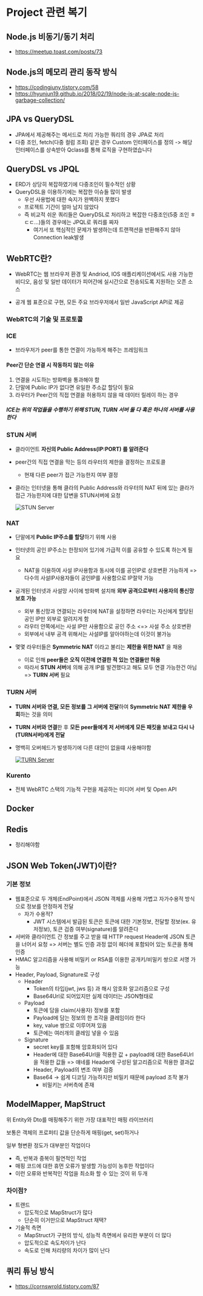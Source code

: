 # Project 관련 복기

## Node.js 비동기/동기 처리

- https://meetup.toast.com/posts/73

## Node.js의 메모리 관리 동작 방식

- https://codingjuny.tistory.com/58
- https://hyunjun19.github.io/2018/02/19/node-js-at-scale-node-js-garbage-collection/



## JPA vs QueryDSL

- JPA에서 제공해주는 메서드로 처리 가능한 쿼리의 경우 JPA로 처리
- 다중 조인, fetch(다중 컬럼 조회) 같은 경우 Custom 인터페이스를 정의 -> 해당 인터페이스를 상속받아 Qclass를 통해 로직을 구현하였습니다

## QueryDSL vs JPQL

- ERD가 상당히 복잡하였기에 다중조인이 필수적인 상황
- QueryDSL을 이용하기에는 복잡한 이슈들 많이 발생
  - 우선 사용법에 대한 숙지가 완벽하지 못했다
  - 프로젝트 기간이 얼마 남지 않았다
  - 즉 비교적 쉬운 쿼리들은 QueryDSL로 처리하고 복잡한 다중조인(5중 조인 ㅎㄷㄷ...)들의 경우에는 JPQL로 쿼리를 짜자
    - 여기서 또 핵심적인 문제가 발생하는데 트랜잭션을 반환해주지 않아 Connection leak발생

## WebRTC란?

- WebRTC는 웹 브라우저 환경 및 Andriod, IOS 애플리케이션에서도 사용 가능한 비디오, 음성 및 일반 데이터가 피어간에 실시간으로 전송되도록 지원하는 오픈 소스

- 공개 웹 표준으로 구현, 모든 주요 브라우저에서 일반 JavaScript API로 제공



### WebRTC의 기술 및 프로토콜

### ICE

- 브라우저가 peer를 통한 연결이 가능하게 해주는 프레임워크



#### Peer간 단순 연결 시 작동하지 않는 이유

1. 연결을 시도하는 방화벽을 통과해야 함
2. 단말에 Public IP가 없다면 유일한 주소값 할당이 필요
3. 라우터가 Peer간의 직접 연결을 허용하지 않을 때 데이터 릴레이 하는 경우



##### ICE는 위의 작업들을 수행하기 위해 STUN, TURN 서버 둘 다 혹은 하나의 서버를 사용한다



### STUN 서버

- 클라이언트 **자신의 Public Address(IP:PORT) 를 알려준다**

- peer간의 직접 연결을 막는 등의 라우터의 제한을 결정하는 프로토콜

  - 현재 다른 peer가 접근 가능한지 여부 결정

- 클라는 인터넷을 통해 클라의 Public Address와 라우터의 NAT 뒤에 있는 클라가 접근 가능한지에 대한 답변을 STUN서버에 요청

  ![STUN Server](https://user-images.githubusercontent.com/41468004/126253431-2735b62a-8954-4ed8-a29f-bdae0c65208d.png)



### NAT

- 단말에게 **Public IP주소를 할당**하기 위해 사용
- 인터넷의 공인 IP주소는 한정되어 있기에 가급적 이를 공유할 수 있도록 하는게 필요
  - NAT을 이용하여 사설 IP사용함과 동시에 이를 공인IP로 상호변환 가능하게 => 다수의 사설IP사용자들이 공인IP를 사용함으로 IP절약 가능
- 공개된 인터넷과 사설망 사이에 방화벽 설치해 **외부 공격으로부터 사용자의 통신망 보호 가능**
  - 외부 통신망과 연결되는 라우터에 NAT을 설정하면 라우터는 자신에게 할당된 공인 IP만 외부로 알려지게 함
  - 라우터 안쪽에서는 사설 IP만 사용함으로 공인 주소 <=> 사설 주소 상호변환
  - 외부에서 내부 공격 위해서는 사설IP를 알아야하는데 이것이 불가능



- 몇몇 라우터들은 **Symmetric NAT** 이라고 불리는 **제한을 위한 NAT** 을 채용
  - 이로 인해 **peer들은 오직 이전에 연결한 적 있는 연결들만 허용**
  - 따라서 **STUN 서버**에 의해 공개 IP를 발견했다고 해도 모두 연결 가능한건 아님 => **TURN 서버** 필요



### TURN 서버

- **TURN 서버와 연결, 모든 정보를 그 서버에 전달**하여 **Symmetric NAT 제한을 우회**하는 것을 의미

- **TURN 서버와 연결**한 후 **모든 peer들에게 저 서버에게 모든 패킷을 보내고 다시 나(TURN서버)에게 전달**

- 명백히 오버헤드가 발생하기에 다른 대안이 없을떄 사용해야함

  [![TURN Server](https://user-images.githubusercontent.com/41468004/126253493-d19be8ef-e51e-4be5-882b-d5a395e67361.png)](#https://user-images.githubusercontent.com/41468004/126253493-d19be8ef-e51e-4be5-882b-d5a395e67361.png)



### Kurento

- 전체 WebRTC 스택의 기능적 구현을 제공하는 미디어 서버 및 Open API



## Docker



## 

## Redis

- 정리해야함

## JSON Web Token(JWT)이란?

### 기본 정보

- 웹표준으로 두 개체(EndPoint)에서 JSON 객체를 사용해 가볍고 자가수용적 방식으로 정보를 안정하게 전달
  - 자가 수용적?
    - JWT 시스템에서 발급된 토큰은 토큰에 대한 기본정보, 전달할 정보(ex. 유저정보), 토큰 검증 여부(signature)를 알려준다
- 서버와 클라이언트 간 정보를 주고 받을 떄 HTTP request Header에  JSON 토큰을 너어서 요청 => 서버는 별도 인증 과정 없이 헤더에 포함되어 있는 토큰을 통해 인증
- HMAC 알고리즘을 사용해 비밀키 or RSA를 이용한 공개키/비밀키 쌍으로 서명 가능
- Header, Payload, Signature로 구성
  - Header
    - Token의 타입(jwt, jws 등) 과 해시 암호화 알고리즘으로 구성
    - Base64Url로 되어있지만 실제 데이터는 JSON형태로
  - Payload
    - 토큰에 담을 claim(사용자) 정보를 포함
    - Payload에 담는 정보의 한 조각을 클레임이라 한다
    - key, value 쌍으로 이루어져 있음
    - 토큰에는 여러개의 클레임 넣을 수 있음
  - Signature
    - secret key를 포함해 암호화되어 있다
    - Header에 대한 Base64Url을 적용한 값 + payload에 대한 Base64Url을 적용한 값들 => 얘네를 Header에 구성된 알고리즘으로 적용한 결과값
    - Header, Payload의 변조 여부 검증
    - Base64 -> 쉽게 디코딩 가능하지만 비밀키 때문에 payload 조작 불가
      - 비밀키는 서버측에 존재

## ModelMapper, MapStruct

위 Entity와 Dto를 매핑해주기 위한 가장 대표적인 매핑 라이브러리

보통은 객체의 프로퍼티 값을 단순하게 매핑(get, set)하거나

일부 형변환 정도가 대부분인 작업이다

- 즉, 반복과 중복이 필연적인 작업
- 매핑 코드에 대한 휴먼 오류가 발생할 가능성이 농후한 작업이다
- 이런 오류와 반복적인 작업을 최소화 할 수 있는 것이 위 두개



### 차이점?

- 트랜드
  - 압도적으로 MapStruct가 많다
  - 단순히 이거만으로 MapStruct 채택?
- 기술적 측면
  - MapStruct가 구현의 방식, 성능적 측면에서 유리한 부분이 더 많다
  - 압도적으로 속도차이가 난다
  - 속도로 인해 처리량의 차이가 많이 난다



## 쿼리 튜닝 방식

- https://cornswrold.tistory.com/87